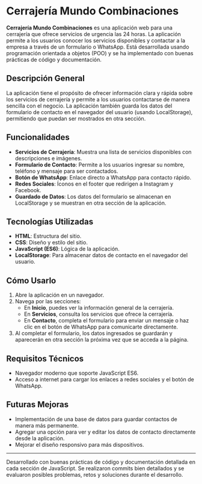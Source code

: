 # Cerrajería Mundo Combinaciones

**Cerrajería Mundo Combinaciones** es una aplicación web para una cerrajería que ofrece servicios de urgencia las 24 horas. La aplicación permite a los usuarios conocer los servicios disponibles y contactar a la empresa a través de un formulario o WhatsApp. Está desarrollada usando programación orientada a objetos (POO) y se ha implementado con buenas prácticas de código y documentación.

## Descripción General

La aplicación tiene el propósito de ofrecer información clara y rápida sobre los servicios de cerrajería y permite a los usuarios contactarse de manera sencilla con el negocio. La aplicación también guarda los datos del formulario de contacto en el navegador del usuario (usando LocalStorage), permitiendo que puedan ser mostrados en otra sección.

## Funcionalidades

- **Servicios de Cerrajería**: Muestra una lista de servicios disponibles con descripciones e imágenes.
- **Formulario de Contacto**: Permite a los usuarios ingresar su nombre, teléfono y mensaje para ser contactados.
- **Botón de WhatsApp**: Enlace directo a WhatsApp para contacto rápido.
- **Redes Sociales**: Íconos en el footer que redirigen a Instagram y Facebook.
- **Guardado de Datos**: Los datos del formulario se almacenan en LocalStorage y se muestran en otra sección de la aplicación.

## Tecnologías Utilizadas

- **HTML**: Estructura del sitio.
- **CSS**: Diseño y estilo del sitio.
- **JavaScript (ES6)**: Lógica de la aplicación.
- **LocalStorage**: Para almacenar datos de contacto en el navegador del usuario.

## Cómo Usarlo

1. Abre la aplicación en un navegador.
2. Navega por las secciones:
   - En **Inicio**, puedes ver la información general de la cerrajería.
   - En **Servicios**, consulta los servicios que ofrece la cerrajería.
   - En **Contacto**, completa el formulario para enviar un mensaje o haz clic en el botón de WhatsApp para comunicarte directamente.
3. Al completar el formulario, los datos ingresados se guardarán y aparecerán en otra sección la próxima vez que se acceda a la página.

## Requisitos Técnicos

- Navegador moderno que soporte JavaScript ES6.
- Acceso a internet para cargar los enlaces a redes sociales y el botón de WhatsApp.

## Futuras Mejoras

- Implementación de una base de datos para guardar contactos de manera más permanente.
- Agregar una opción para ver y editar los datos de contacto directamente desde la aplicación.
- Mejorar el diseño responsivo para más dispositivos.

---

Desarrollado con buenas prácticas de código y documentación detallada en cada sección de JavaScript. Se realizaron commits bien detallados y se evaluaron posibles problemas, retos y soluciones durante el desarrollo.
